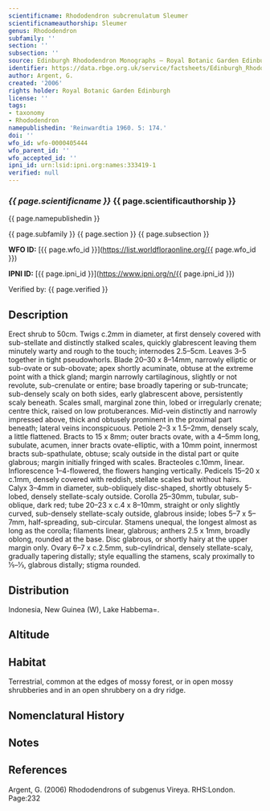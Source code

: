 ```yaml
---
scientificname: Rhododendron subcrenulatum Sleumer
scientificnameauthorship: Sleumer
genus: Rhododendron
subfamily: ''
section: ''
subsection: ''
source: Edinburgh Rhododendron Monographs – Royal Botanic Garden Edinburgh
identifier: https://data.rbge.org.uk/service/factsheets/Edinburgh_Rhododendron_Monographs.xhtml
author: Argent, G.
created: '2006'
rights holder: Royal Botanic Garden Edinburgh
license: ''
tags:
- taxonomy
- Rhododendron
namepublishedin: 'Reinwardtia 1960. 5: 174.'
doi: ''
wfo_id: wfo-0000405444
wfo_parent_id: ''
wfo_accepted_id: ''
ipni_id: urn:lsid:ipni.org:names:333419-1
verified: null
---
```

### _{{ page.scientificname }}_ {{ page.scientificauthorship }}
 {{ page.namepublishedin }}

{{ page.subfamily }} {{ page.section }} {{ page.subsection }}

**WFO ID:** [{{ page.wfo_id }}](https://list.worldfloraonline.org/{{ page.wfo_id }})

**IPNI ID:** [{{ page.ipni_id }}](https://www.ipni.org/n/{{ page.ipni_id }})

Verified by: {{ page.verified }}



## Description
Erect shrub to 50cm. Twigs c.2mm in diameter, at first densely covered with sub-stellate and distinctly stalked scales, quickly glabrescent leaving them minutely warty and rough to the touch; internodes 2.5–5cm. Leaves 3–5 together in tight pseudowhorls. Blade 20–30 x 8–14mm, narrowly elliptic or sub-ovate or sub-obovate; apex shortly acuminate, obtuse at the extreme point with a thick gland; margin narrowly cartilaginous, slightly or not revolute, sub-crenulate or entire; base broadly tapering or sub-truncate; sub-densely scaly on both sides, early glabrescent above, persistently scaly beneath. Scales small, marginal zone thin, lobed or irregularly crenate; centre thick, raised on low protuberances. Mid-vein distinctly and narrowly impressed above, thick and obtusely prominent in the proximal part beneath; lateral veins inconspicuous. Petiole 2–3 x 1.5–2mm, densely scaly, a little flattened. Bracts to 15 x 8mm; outer bracts ovate, with a 4–5mm long, subulate, acumen, inner bracts ovate-elliptic, with a 10mm point, innermost bracts sub-spathulate, obtuse; scaly outside in the distal part or quite glabrous; margin initially fringed with scales. Bracteoles c.10mm, linear. Inflorescence 1–4-flowered, the flowers hanging vertically. Pedicels 15–20 x c.1mm, densely covered with reddish, stellate scales but without hairs. Calyx 3–4mm in diameter, sub-obliquely disc-shaped, shortly obtusely 5-lobed, densely stellate-scaly outside. Corolla 25–30mm, tubular, sub-oblique, dark red; tube 20–23 x c.4 x 8–10mm, straight or only slightly curved, sub-densely stellate-scaly outside, glabrous inside; lobes 5–7 x 5–7mm, half-spreading, sub-circular. Stamens unequal, the longest almost as long as the corolla; filaments linear, glabrous; anthers 2.5 x 1mm, broadly oblong, rounded at the base. Disc glabrous, or shortly hairy at the upper margin only. Ovary 6–7 x c.2.5mm, sub-cylindrical, densely stellate-scaly, gradually tapering distally; style equalling the stamens, scaly proximally to 1⁄5–1⁄3, glabrous distally; stigma rounded.

## Distribution
Indonesia, New Guinea (W), Lake Habbema=.

## Altitude


## Habitat
Terrestrial, common at the edges of mossy forest, or in open mossy shrubberies and in an open shrubbery on a dry ridge.

## Nomenclatural History

                       
## Notes


## References

Argent, G. (2006) Rhododendrons of subgenus Vireya. RHS:London. Page:232
